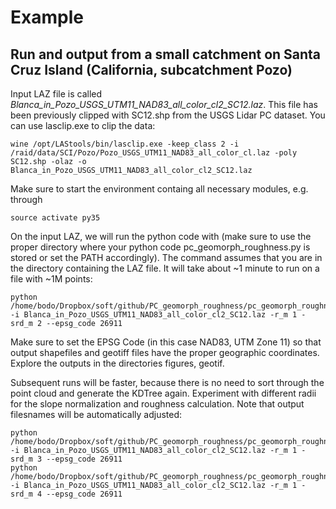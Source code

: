 # Example
## Run and output from a small catchment on Santa Cruz Island (California, subcatchment Pozo)
Input LAZ file is called _Blanca_in_Pozo_USGS_UTM11_NAD83_all_color_cl2_SC12.laz_. This file has been previously clipped with SC12.shp from the USGS Lidar PC dataset. You can use lasclip.exe to clip the data: 
```
wine /opt/LAStools/bin/lasclip.exe -keep_class 2 -i /raid/data/SCI/Pozo/Pozo_USGS_UTM11_NAD83_all_color_cl.laz -poly SC12.shp -olaz -o Blanca_in_Pozo_USGS_UTM11_NAD83_all_color_cl2_SC12.laz
```

Make sure to start the environment containg all necessary modules, e.g. through
```
source activate py35
```

On the input LAZ, we will run the python code with (make sure to use the proper directory where your python code pc_geomorph_roughness.py is stored or set the PATH accordingly). The command assumes that you are in the directory containing the LAZ file. It will take about ~1 minute to run on a file with ~1M points:
```
python /home/bodo/Dropbox/soft/github/PC_geomorph_roughness/pc_geomorph_roughness.py -i Blanca_in_Pozo_USGS_UTM11_NAD83_all_color_cl2_SC12.laz -r_m 1 -srd_m 2 --epsg_code 26911
```
Make sure to set the EPSG Code (in this case NAD83, UTM Zone 11) so that output shapefiles and geotiff files have the proper geographic coordinates. Explore the outputs in the directories figures, geotif.

Subsequent runs will be faster, because there is no need to sort through the point cloud and generate the KDTree again. Experiment with different radii for the slope normalization and roughness calculation. Note that output filesnames will be automatically adjusted:
```
python /home/bodo/Dropbox/soft/github/PC_geomorph_roughness/pc_geomorph_roughness.py -i Blanca_in_Pozo_USGS_UTM11_NAD83_all_color_cl2_SC12.laz -r_m 1 -srd_m 3 --epsg_code 26911
python /home/bodo/Dropbox/soft/github/PC_geomorph_roughness/pc_geomorph_roughness.py -i Blanca_in_Pozo_USGS_UTM11_NAD83_all_color_cl2_SC12.laz -r_m 1 -srd_m 4 --epsg_code 26911
```
